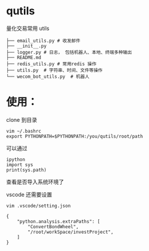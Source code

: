 # qutils
量化交易常用 utils 
```
├── email_utils.py # 收发邮件
├── __init__.py
├── logger.py # 日志， 包括机器人、本地、终端多种输出
├── README.md 
├── redis_utils.py # 常用redis 操作
├── utils.py  # 字符串、时间、文件等操作
└── wecom_bot_utils.py  # 机器人
```

# 使用：
clone 到目录 <br>
```
vim ~/.bashrc
export PYTHONPATH=$PYTHONPATH:/you/qutils/root/path
```

可以通过 
```
ipython
import sys
print(sys.path)
``` 
查看是否导入系统环境了 

vscode 还需要设置
```
vim .vscode/setting.json

{
    "python.analysis.extraPaths": [
        "ConvertBondWheel",
        "/root/workSpace/investProject",
    ]
}
```